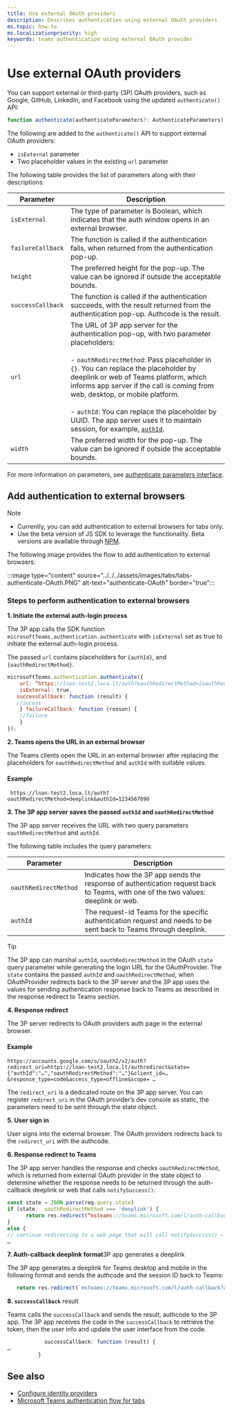 ```yaml
---
title: Use external OAuth providers  
description: Describes authentication using external OAuth providers  
ms.topic: how-to
ms.localizationpriority: high
keywords: teams authentication using external OAuth provider
---
```


# Use external OAuth providers

You can support external or third-party (3P) OAuth providers, such as Google, GitHub, LinkedIn, and Facebook using the updated `authenticate()` API:

```JavaScript
function authenticate(authenticateParameters?: AuthenticateParameters)
``` 

The following are added to the `authenticate()` API to support external OAuth providers:

* `isExternal` parameter
* Two placeholder values in the existing `url` parameter


The following table provides the list of parameters along with their descriptions:

| Parameter| Description|
| --- | --- |
|`isExternal` | The type of parameter is Boolean, which indicates that the auth window opens in an external browser.|
|`failureCallback`| The function is called if the authentication fails, when returned from the authentication pop-up.|
|`height` |The preferred height for the pop-up. The value can be ignored if outside the acceptable bounds.|
|`successCallback`| The function is called if the authentication succeeds, with the result returned from the authentication pop-up. Authcode is the result.|
|`url`  <br>|The URL of 3P app server for the authentication pop-up, with two parameter placeholders:</br> <br> - `oauthRedirectMethod`: Pass placeholder in `{}`. You can replace the placeholder by deeplink or web of Teams platform, which informs app server if the call is coming from web, desktop, or mobile platform.</br> <br> - `authId`: You can replace the placeholder by UUID. The app server uses it to maintain session, for example, [`authId`](https://lnan-test2.loca.lt/auth?oauthRedirectMethod={oauthRedirectMethod}&authId={authId}). </br>| 
|`width`|The preferred width for the pop-up. The value can be ignored if outside the acceptable bounds.|

For more information on parameters, see [authenticate parameters interface](/javascript/api/@microsoft/teams-js/microsoftteams.authentication.authenticateparameters?view=msteams-client-js-latest&preserve-view=true).

## Add authentication to external browsers

> [!NOTE]
> * Currently, you can add authentication to external browsers for tabs only.
> * Use the beta version of JS SDK to leverage the functionality. Beta versions are available through [NPM](https://www.npmjs.com/package/@microsoft/teams-js/v/1.12.0-beta.2).

The following image provides the flow to add authentication to external browsers:

 :::image type="content" source="../../../assets/images/tabs/tabs-authenticate-OAuth.PNG" alt-text="authenticate-OAuth" border="true":::

### Steps to perform authentication to external browsers

<!-- #### 1. Pass `isExternal` and placeholders in `url` -->
**1. Initiate the external auth-login process**

The 3P app calls the SDK function `microsoftTeams.authentication.authenticate` with `isExternal` set as true to initiate the external auth-login process. 

The passed `url` contains placeholders for `{authId}`, and `{oauthRedirectMethod}`.  


```JavaScript
microsoftTeams.authentication.authenticate({
    url: “https://lnan-test2.loca.lt/auth?oauthRedirectMethod={oauthRedirectMethod}&authId={authId}”,,
    isExternal: true,
   successCallback: function (result) {
   //sucess 
    } failureCallback: function (reason) {
    //failure 
    }
});
```

**2. Teams opens the URL in an external browser**

The Teams clients open the URL in an external browser after replacing the placeholders for `oauthRedirectMethod` and `authId` with suitable values. 

#### Example

```http
 https://lnan-test2.loca.lt/auth?oauthRedirectMethod=deeplink&authId=1234567890 
```


**3. The 3P app server saves the passed `authId` and `oauthRedirectMethod`**

The 3P app server receives the URL with two query parameters `oauthRedirectMethod` and `authId`. 

The following table includes the query parameters:

| Parameter | Description|
| --- | --- |
| `oauthRedirectMethod` |Indicates how the 3P app sends the response of authentication request back to Teams, with one of the two values: deeplink or web.|
|`authId` | The request-id Teams for the specific authentication request and needs to be sent back to Teams through deeplink.|

> [!TIP]
> The 3P app can marshal `authId`, `oauthRedirectMethod` in the OAuth `state` query parameter while generating the login URL for the OAuthProvider. The `state` contains the passed `authId` and `oauthRedirectMethod`, when OAuthProvider redirects back to the 3P server and the 3P app uses the values for sending authentication response back to Teams as described in the response redirect to Teams section.

**4. Response redirect**

The 3P server redirects to OAuth providers auth page in the external browser. 

#### Example

```http
https://accounts.google.com/o/oauth2/v2/auth?redirect_uri=https://lnan-test2.loca.lt/authredirect&state={"authId":"…","oauthRedirectMethod":"…"}&client_id=…&response_type=code&access_type=offline&scope= … 
```
 
The `redirect_uri` is a dedicated route on the 3P app server. You can register `redirect_uri` in the OAuth provider’s dev console as static, the parameters need to be sent through the state object. 

**5. User sign in**

User signs into the external browser. The OAuth providers redirects back to the `redirect_uri` with the authcode. 

**6. Response redirect to Teams** 

The 3P app server handles the response and checks `oauthRedirectMethod`, which is returned from external OAuth provider in the state object to determine whether the response needs to be returned through the auth-callback deeplink or web that calls `notifySuccess()`.

```JavaScript
const state = JSON.parse(req.query.state)
if (state.  oauthRedirectMethod === 'deeplink') {
      return res.redirect(“msteams://teams.microsoft.com/l/auth-callback?authId=${state  .authId}&code=${req.query.code}”)
}
else {
// continue redirecting to a web-page that will call notifySuccsss() – usually this method is used in Teams-Web
…
```

**7. Auth-callback deeplink format**3P app generates a deeplink

The 3P app generates a deeplink for Teams desktop and mobile in the following format and sends the authcode and the session ID back to Teams:
 
```JavaScript
   return res.redirect(`msteams://teams.microsoft.com/l/auth-callback?authId=${state  .authId}&code=${req.query.code}`)
```

 **8. `successCallback`** result

Teams calls the `successCallback` and sends the result, authcode to the 3P app. The 3P app receives the code in the `successCallback` to retrieve the token, then the user info and update the user interface from the code. 

```JavaScript
            successCallback: function (result) { 
… 
          } 
```

## See also

* [Configure identity providers](../../../concepts/authentication/configure-identity-provider.md)
* [Microsoft Teams authentication flow for tabs](auth-flow-tab.md)